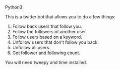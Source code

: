 Python3

This is a twitter bot that allows you to do a few things:


1. Follow back users that follow you.
2. Follow the followers of another user. 
3. Follow users based on a keyword. 
4. Unfollow users that don't follow you back. 
5. Unfollow all users. 
6. Get follower and following count. 


You will need tweepy and time installed.

